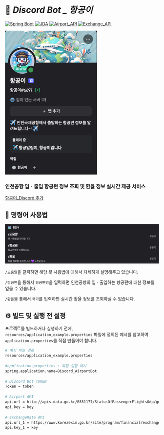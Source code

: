 
# 🤖 *Discord Bot _ 항공이* 
[![Spring Boot](https://img.shields.io/badge/SpringBoot-3.2-green?logo=springboot&logoColor=white&style=flat)](https://spring.io/projects/spring-boot)
[![JDA](https://img.shields.io/badge/JDA-GitHub-blue?logo=discord&logoColor=white&style=flat)](https://github.com/discord-jda/JDA)
[![Airport_API](https://img.shields.io/badge/Airport_API-Data%20.go.kr-green?logo=googlechrome&logoColor=white&style=flat)](https://www.data.go.kr/data/15095093/openapi.do)
[![Exchange_API](https://img.shields.io/badge/Exchange_API-Data%20.go.kr-green?logo=googlechrome&logoColor=white&style=flat)](https://www.data.go.kr/data/3068846/openapi.do)

![항공이 정보 이미지](/readme_img/Info.png)

### 인천공항 입ㆍ출입 항공편 정보 조회 및 환율 정보 실시간 제공 서비스 
[항공이_Discord 추가](https://discord.com/oauth2/authorize?client_id=1271753799660474439)

## 📌 명령어 사용법

![항공이 명령어 이미지](/readme_img/Instructions.png)

`/도움말`을 클릭하면 해당 봇 사용법에 대해서 자세하게 설명해주고 있습니다.

`/항공편`을 통해서 `항공편명`을 입력하면 인천공항의 입ㆍ출입하는 항공편에 대한 정보를 얻을 수 있습니다.

`/환율`을 통해서 `국가`를 입력하면 실시간 활율 정보를 조회하실 수 있습니다.

## ⚙️ 빌드 및 실행 전 설정

프로젝트를 빌드하거나 실행하기 전에, `resources/application_example.properties` 파일에 정의된 예시를 참고하여 `application.properties`를 직접 만들어야 합니다.

```bash
# 예시 파일 경로
resources/application_example.properties

#application.properties : 파일 설정 예시
spring.application.name=Discord_AirportBot

# Discord Bot TOKEN
Token = token

# Airport API
api.url = http://apis.data.go.kr/B551177/StatusOfPassengerFlightsOdp/getPassengerDeparturesOdp
api.key = key

# ExchangeRate API
api.url_1 = https://www.koreaexim.go.kr/site/program/financial/exchangeJSON
api.key_1 = key
```


